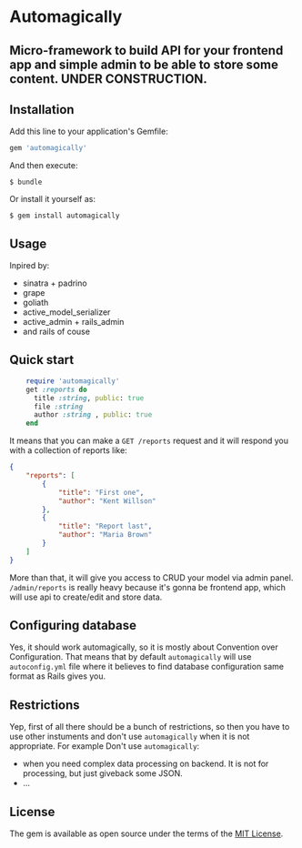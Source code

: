 # Automagically 
Micro-framework to build API for your frontend app and simple admin to be able to store some content.
UNDER CONSTRUCTION.
---

## Installation

Add this line to your application's Gemfile:

```ruby
gem 'automagically'
```

And then execute:

    $ bundle

Or install it yourself as:

    $ gem install automagically

## Usage

Inpired by:
* sinatra + padrino
* grape
* goliath
* active_model_serializer
* active_admin + rails_admin
* and rails of couse

## Quick start

```ruby
    require 'automagically'
    get :reports do
      title :string, public: true
      file :string
      author :string , public: true
    end
```

It means that you can make a `GET /reports` request and it will respond you with a collection of reports like: 

```json
{
    "reports": [
        {
            "title": "First one",
            "author": "Kent Willson"
        },
        {
            "title": "Report last",
            "author": "Maria Brown"
        }
    ]
}
```

More than that, it will give you access to CRUD your model via admin panel.
`/admin/reports` is really heavy because it's gonna be frontend app, which will use api to create/edit and store data.


## Configuring database

Yes, it should work automagically, so it is mostly about Convention over Configuration. That means that by default `automagically` will use `autoconfig.yml` file where it believes to find database configuration same format as Rails gives you.


## Restrictions

Yep, first of all there should be a bunch of restrictions, so then you have to use other instuments and don't use `automagically` when it is not appropriate. For example
Don't use `automagically`:
* when you need complex data processing on backend. It is not for processing, but just giveback some JSON.
* ...


## License

The gem is available as open source under the terms of the [MIT License](http://opensource.org/licenses/MIT).

